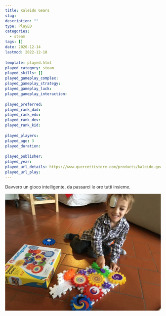 ```yaml
---
title: Kaleido Gears
slug: 
description: ""
type: PlayED
categories:
  - steam
tags: []
date: 2020-12-14
lastmod: 2022-12-18

template: played.html
played_category: steam
played_skills: []
played_gameplay_complex: 
played_gameplay_strategy: 
played_gameplay_luck: 
played_gameplay_interaction: 

played_preferred: 
played_rank_dad: 
played_rank_edu: 
played_rank_dev: 
played_rank_kid: 

played_players: 
played_age: 3
played_duration: 

played_publisher: 
played_year: 
played_url_details: https://www.quercettistore.com/products/kaleido-gears
played_url_play: 
---
```


Davvero un gioco intelligente, da passarci le ore tutti insieme.

![](../../assets/img/played/steam/kaleido_gears.webp)


